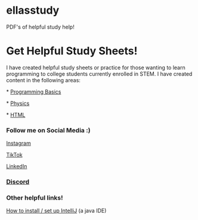 # ellasstudy
PDF's of helpful study help! 
    <h1>Get Helpful Study Sheets!</h1>
    <p>
        I have created helpful study sheets or practice for those wanting to learn programming to college students currently enrolled in STEM.
        I have created content in the following areas:
            <p>* <a href = "https://github.com/ellarekow/ellasstudy/tree/main/Programming%20Basics">Programming Basics</a></p>
            <p>* <a href = "https://github.com/ellarekow/ellasstudy/tree/main/Physics">Physics</a></p>
            <p>* <a href = "https://github.com/ellarekow/ellasstudy/tree/main/HTML">HTML</a></p>
            <p></p>
        <h3>Follow me on Social Media :) </h3>
        <p><a href = "https://www.instagram.com/ellasstudy/">Instagram</a></p>
        <p><a href = "https://www.tiktok.com/@ellasstudy?">TikTok</a></p>
        <p><a href = "https://www.linkedin.com/in/ella-rekow-95985a182/">LinkedIn</a></p>
        <h3><a href = "https://discord.gg/Ek3CQBp3pY">Discord</a></h3>
    <h3> Other helpful links! </h3>
    <p><a href = "https://www.youtube.com/watch?v=S_GLO5la_nI&ab_channel=Amigoscode">How to install / set up IntelliJ</a> (a java IDE)</p>
    </p>
